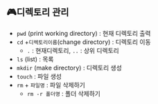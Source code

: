 ## 🎮디렉토리 관리

- `pwd` (print working directory) : 현재 디렉토리 출력
- `cd` +`디렉토리이름`(change directory) : 디렉토리 이동
  - `.` : 현재디렉토리, `..` : 상위 디렉토리
- `ls` (list) : 목록
- `mkdir` (make directory)  : 디렉토리 생성
- `touch` : 파일 생성
- `rm` + `파일명` : 파일 삭제하기
  - `rm -r 폴더명` : 폴더 삭제하기